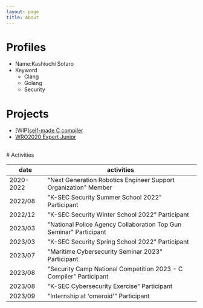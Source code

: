 ```yaml
---
layout: page 
title: About
---
```


# Profiles
- Name:Kashiuchi Sotaro
- Keyword
    - Clang
    - Golang
    - Security

# Projects
- [WIP][self-made C compiler](https://github.com/sotarokashiuchi/C_Compiler_for_C)
- [WRO2020 Expert Junior](https://github.com/sotarokashiuchi/WRO2020_Expert_Junior)

<br>
# Activities

| date | activities |
|---|---|
| 2020-2022|"Next Generation Robotics Engineer Support Organization" Member |
| 2022/08 | "K-SEC Security Summer School 2022" Participant | 
| 2022/12 | "K-SEC Security Winter School 2022" Participant |
| 2023/03 | "National Police Agency Collaboration Top Gun Seminar" Participant |
| 2023/03 | "K-SEC Security Spring School 2022" Participant |
| 2023/07 | "Maritime Cybersecurity Seminar 2023" Participant |
| 2023/08 | "Security Camp National Competition 2023 - C Compiler" Participant|
| 2023/08 | "K-SEC Cybersecurity Exercise" Participant |
| 2023/09 | "Internship at 'omeroid'" Participant |

<!---
<br>
# 参加歴

| 年月 | 内容 |
|---|---|
| 2020-2022|"次世代ロボットエンジニア支援機構"会員 |
| 2022/08 | "K-SECセキュリティサマースクール2022"参加 | 
| 2022/12 | "K-SECセキュリティウインタースクール2022"参加 |
| 2023/03 | "警察庁連携 トップガン講習会"参加 |
| 2023/03 | "K-SECセキュリティスプリングスクール2022"参加 |
| 2023/07 | "海事サイバーセキュリティセミナー2023"参加 |
| 2023/08 | "セキュリティ・キャンプ全国大会2023"Cコンパイラゼミ参加 |
| 2023/08 | "K-SEC サイバーセキュリティ演習"参加 |
| 2023/09 | "omeroidインターンシップ"参加 |


<br>
# 受賞

|年月|内容|
|---|---|
|2019/08|「WRO Japan 2019 奈良予選会レギュラーカテゴリーミドル競技中学生部門」準優勝|
|2020/12|「WRO Japan 2020 決勝大会 on the WEB レギュラーカテゴリー ジュニア部門」優勝|
|2021/05|「FIRST Robotics Competition(FRC)2020-2021 Rookie Game Changer Award」受賞|
|2022/11|「ゆめくじら プログラミング・コンテスト」自由部門特別賞、一般部門準優勝|


<br>
# 資格

|年月|内容|
|---|---|
|2020/02|C言語プログラミング能力認定試験 3級合格|
|2020/10|ITパスポート 合格|
|2021/11|実用英語技能検定試験 3級合格|
|2022/06|基本情報技術者試験 合格|
|2022/12|応用情報技術者試験 合格|
|2023/04|情報セキュリティマネジメント試験 合格|

--->
